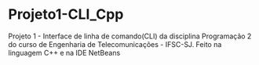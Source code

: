 # Projeto1-CLI_Cpp
Projeto 1 - Interface de linha de comando(CLI) da disciplina Programação 2 do curso de Engenharia de Telecomunicações - IFSC-SJ. Feito na linguagem C++ e na IDE NetBeans
